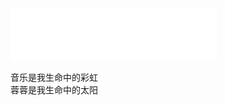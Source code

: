 
<iframe frameborder="no" border="0" marginwidth="0" marginheight="0" width=330 height=86 src="//music.163.com/outchain/player?type=2&id=483937795&auto=1&height=66"></iframe>



音乐是我生命中的彩虹<br>蓉蓉是我生命中的太阳


